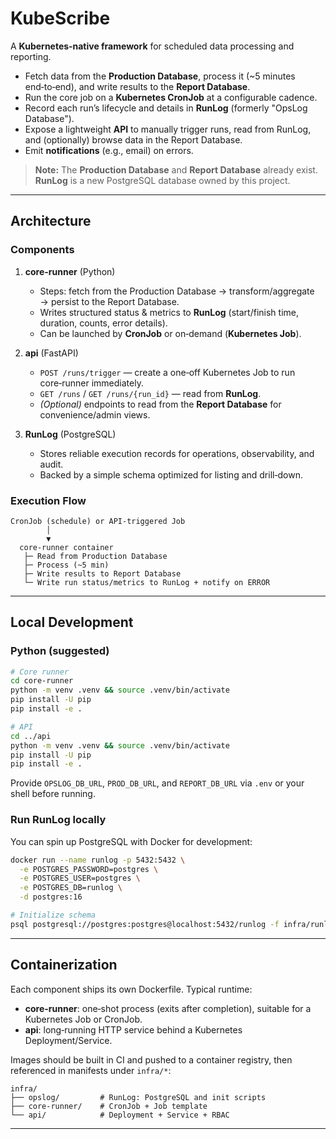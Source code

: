 # KubeScribe

A **Kubernetes‑native framework** for scheduled data processing and reporting.

- Fetch data from the **Production Database**, process it (~5 minutes end‑to‑end), and write results to the **Report Database**.
- Run the core job on a **Kubernetes CronJob** at a configurable cadence.
- Record each run’s lifecycle and details in **RunLog** (formerly "OpsLog Database").
- Expose a lightweight **API** to manually trigger runs, read from RunLog, and (optionally) browse data in the Report Database.
- Emit **notifications** (e.g., email) on errors.

> **Note:** The **Production Database** and **Report Database** already exist. **RunLog** is a new PostgreSQL database owned by this project.

---

## Architecture

### Components

1. **core-runner** (Python)
   - Steps: fetch from the Production Database → transform/aggregate → persist to the Report Database.
   - Writes structured status & metrics to **RunLog** (start/finish time, duration, counts, error details).
   - Can be launched by **CronJob** or on‑demand (**Kubernetes Job**).

2. **api** (FastAPI)
   - `POST /runs/trigger` — create a one‑off Kubernetes Job to run core‑runner immediately.
   - `GET /runs` / `GET /runs/{run_id}` — read from **RunLog**.
   - *(Optional)* endpoints to read from the **Report Database** for convenience/admin views.

3. **RunLog** (PostgreSQL)
   - Stores reliable execution records for operations, observability, and audit.
   - Backed by a simple schema optimized for listing and drill‑down.

### Execution Flow

```
CronJob (schedule) or API-triggered Job
        │
        ▼
  core-runner container
   ├─ Read from Production Database
   ├─ Process (~5 min)
   ├─ Write results to Report Database
   └─ Write run status/metrics to RunLog + notify on ERROR
```

---

## Local Development

### Python (suggested)

```bash
# Core runner
cd core-runner
python -m venv .venv && source .venv/bin/activate
pip install -U pip
pip install -e .

# API
cd ../api
python -m venv .venv && source .venv/bin/activate
pip install -U pip
pip install -e .
```

Provide `OPSLOG_DB_URL`, `PROD_DB_URL`, and `REPORT_DB_URL` via `.env` or your shell before running.

### Run RunLog locally

You can spin up PostgreSQL with Docker for development:

```bash
docker run --name runlog -p 5432:5432 \
  -e POSTGRES_PASSWORD=postgres \
  -e POSTGRES_USER=postgres \
  -e POSTGRES_DB=runlog \
  -d postgres:16

# Initialize schema
psql postgresql://postgres:postgres@localhost:5432/runlog -f infra/runlog/schema.sql
```

---

## Containerization

Each component ships its own Dockerfile. Typical runtime:

- **core-runner**: one‑shot process (exits after completion), suitable for a Kubernetes Job or CronJob.
- **api**: long‑running HTTP service behind a Kubernetes Deployment/Service.

Images should be built in CI and pushed to a container registry, then referenced in manifests under `infra/*`:

```
infra/
├── opslog/         # RunLog: PostgreSQL and init scripts
├── core-runner/    # CronJob + Job template
└── api/            # Deployment + Service + RBAC
```

---

